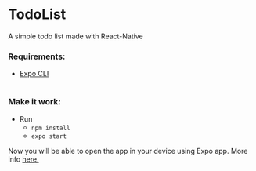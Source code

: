 # TodoList
A simple todo list made with React-Native

### Requirements:
 - [Expo CLI](https://docs.expo.io/get-started/installation/)
#

### Make it work:
 - Run
    - `npm install`
    - `expo start`

Now you will be able to open the app in your device using Expo app. More info [here.](https://docs.expo.io/get-started/installation/#2-expo-go-app-for-ios-and)
